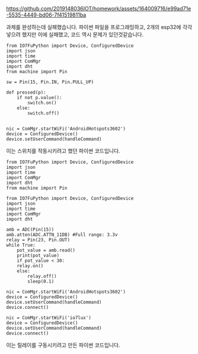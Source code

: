 

https://github.com/2019148036IOT/homework/assets/164009716/e99ad71e-5535-4449-bd06-7f41519811ba

과제를 완성하는데 실패했습니다.
파이썬 파일을 프로그래밍하고, 2개의 esp32에 각각 넣으려 했지만 이에 실패했고, 코드 역시 문제가 있던것같습니다.

```
from IO7FuPython import Device, ConfiguredDevice
import json
import time
import ComMgr
import dht
from machine import Pin

sw = Pin(15, Pin.IN, Pin.PULL_UP)

def pressed(p):
    if not p.value():
        switch.on()
    else:
        switch.off()
        

nic = ComMgr.startWiFi('AndroidHotspots3602')
device = ConfiguredDevice()
device.setUserCommand(handleCommand)
```
이는 스위치를 작동시키려고 했던 파이썬 코드입니다.
```
from IO7FuPython import Device, ConfiguredDevice
import json
import time
import ComMgr
import dht
from machine import Pin

from IO7FuPython import Device, ConfiguredDevice
import json
import time
import ComMgr
import dht

amb = ADC(Pin(15))
amb.atten(ADC.ATTN_11DB) #Full range: 3.3v
relay = Pin(23, Pin.OUT)
while True:
    pot_value = amb.read()
    print(pot_value)
    if pot_value < 30:
    relay.on()
    else:
        relay.off()
        sleep(0.1) 

nic = ComMgr.startWiFi('AndroidHotspots3602')
device = ConfiguredDevice()
device.setUserCommand(handleCommand)
device.connect() 

nic = ComMgr.startWiFi('io7lux')
device = ConfiguredDevice()
device.setUserCommand(handleCommand)
device.connect()
```
이는 릴레이를 구동시키려고 만든 파이썬 코드입니다.
